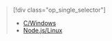 > [!div class="op_single_selector"]
> * [C/Windows](../articles/iot-hub/iot-hub-device-management-get-started.md)
> * [Node.js/Linux](../articles/iot-hub/iot-hub-device-management-get-started-node.md)
> 
> 

<!---HONumber=AcomDC_0615_2016-->